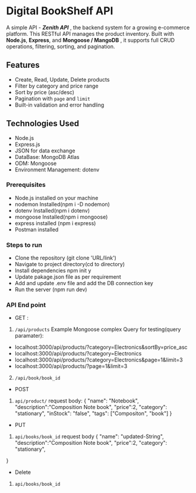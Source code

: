 # Digital BookShelf API
A simple API - ***Zenith API*** , the backend system for a growing e-commerce platform. This RESTful API manages the product inventory. Built with **Node.js**, **Express**, and **Mongoose / MangoDB** , it supports full CRUD operations, filtering, sorting, and pagination.

## Features
- Create, Read, Update, Delete products
- Filter by category and price range
- Sort by price (asc/desc)
- Pagination with `page` and `limit`
- Built-in validation and error handling 

## Technologies Used
- Node.js  
- Express.js  
- JSON for data exchange  
- DataBase: MongoDB Atlas
- ODM: Mongoose
- Environment Management: dotenv

### Prerequisites
- Node.js installed on your machine  
- nodemon Installed(npm i -D nodemon)
- dotenv Installed(npm i dotenv)
- mongoose Installed(npm i mongoose)
- express installed (npm i express)
- Postman installed

### Steps to run 
- Clone the repository (git clone 'URL/link')
- Navigate to project directory(cd to directory)
- Install dependencies npm init y 
- Update pakage.json file as per requirement
- Add and update .env file and add the DB connection key
- Run the server (npm run dev)

### API End point 
- GET : 
1. `/api/products`
Example Mongoose complex Query for testing(query paramater): 
-  localhost:3000/api/products/?category=Electronics&sortBy=price_asc
-  localhost:3000/api/products/?category=Electronics
-  localhost:3000/api/products/?category=Electronics&page=1&limit=3
-  localhost:3000/api/products/?page=1&limit=3
2. `/api/book/book_id`

- POST
1. `api/product/`
request body:
{
    "name": "Notebook",
    "description":"Composition Note book",
    "price":2,
    "category": "stationary",
    "inStock": "false",
    "tags": ["Compositon", "book"]
}

- PUT
1. `api/books/book_id`
request body
{
    "name": "updated-String",
    "description":"Composition Note book",
    "price":2,
    "category": "stationary",
    
}

- Delete
1. `api/books/book_id`